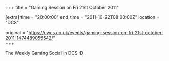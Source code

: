 +++
title = "Gaming Session on Fri 21st October 2011"

[extra]
time = "20:00:00"
end_time = "2011-10-22T08:00:00Z"
location = "DCS"

original = "https://uwcs.co.uk/events/gaming-session-on-fri-21st-october-2011-1474489055542/"    
+++

The Weekly Gaming Social in DCS :D

